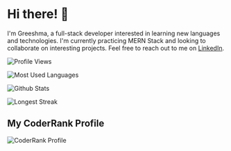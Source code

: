 # Hi there! 👋

I'm Greeshma, a full-stack developer interested in learning new languages and technologies. I'm currently practicing MERN Stack and looking to collaborate on interesting projects. Feel free to reach out to me on [LinkedIn](https://www.linkedin.com/in/greeshma-sunil/).

![Profile Views](https://komarev.com/ghpvc/?username=greeshmasunil10&color=blueviolet)

![Most Used Languages](https://github-readme-stats.vercel.app/api/top-langs/?username=greeshmasunil10&langs_count=8&layout=compact&theme=panda)

![Github Stats](https://github-readme-stats.vercel.app/api?username=greeshmasunil10&show_icons=true&theme=material-palenight&include_all_commits=true&hide=issues,prs,contribs)

![Longest Streak](https://github-readme-streak-stats.herokuapp.com/?user=greeshmasunil10&theme=bear)

## My CoderRank Profile

![CoderRank Profile](https://cr-ss-service.azurewebsites.net/api/ScreenShot?widget=summary&username=greeshmasunil10&style=--header-bg-color:%23000;--border-radius:10px;)

<!---
greeshmasunil10/greeshmasunil10 is a ✨ special ✨ repository because its `README.md` (this file) appears on your GitHub profile.
You can click the Preview link to take a look at your changes.
--->

